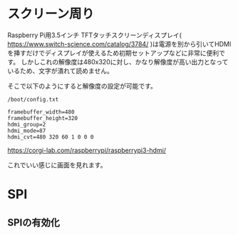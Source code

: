 # スクリーン周り

Raspberry Pi用3.5インチ TFTタッチスクリーンディスプレイ( https://www.switch-science.com/catalog/3784/ )は電源を別から引いてHDMIを挿すだけでディスプレイが使えるため初期セットアップなどに非常に便利です。
しかしこれの解像度は480x320に対し、かなり解像度が高い出力となっているため、文字が潰れて読めません。

そこで以下のようにすると解像度の設定が可能です。

`/boot/config.txt`

```
framebuffer_width=480
framebuffer_height=320
hdmi_group=2
hdmi_mode=87
hdmi_cvt=480 320 60 1 0 0 0
```

https://corgi-lab.com/raspberrypi/raspberrypi3-hdmi/

これでいい感じに画面を見れます。

# SPI

## SPIの有効化

